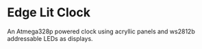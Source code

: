 # Edge Lit Clock

An Atmega328p powered clock using acryllic panels and ws2812b addressable LEDs as displays.

#
